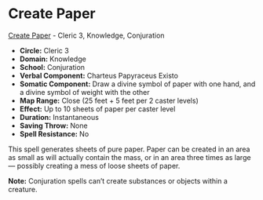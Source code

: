 # Create Paper

[Create Paper](/Magic/C/CreatePaper.md) - Cleric 3, Knowledge, Conjuration

- **Circle:** Cleric 3
- **Domain:** Knowledge
- **School:** Conjuration
- **Verbal Component:** Charteus Papyraceus Existo
- **Somatic Component:** Draw a divine symbol of paper with one hand, and a divine symbol of weight with the other
- **Map Range:** Close (25 feet + 5 feet per 2 caster levels)
- **Effect:** Up to 10 sheets of paper per caster level
- **Duration:** Instantaneous
- **Saving Throw:** None
- **Spell Resistance:** No

This spell generates sheets of pure paper. Paper can be created in an area as small as will actually contain the mass, or in an area three times as large — possibly creating a mess of loose sheets of paper.

**Note:** Conjuration spells can’t create substances or objects within a creature.

